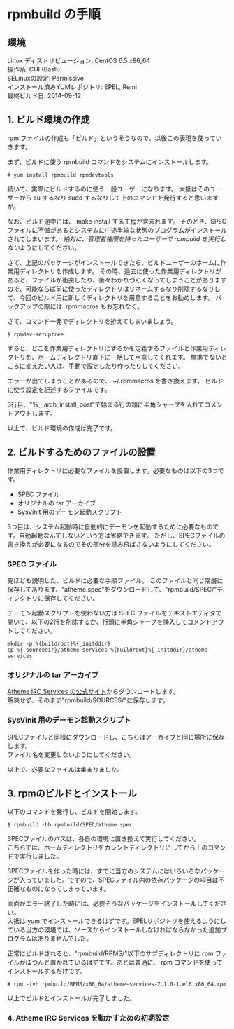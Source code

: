 # rpmbuild の手順

## 環境

Linux ディストリビューション:	CentOS 6.5 x86_64  
操作系:				CUI (Bash)  
SELinuxの設定:			Permissive  
インストール済みYUMレポジトリ:	EPEL, Remi  
最終ビルド日:			2014-09-12  


## 1\. ビルド環境の作成

rpm ファイルの作成も「ビルド」というそうなので、以後この表現を使っていきます。

まず、ビルドに使う rpmbuild コマンドをシステムにインストールします。

```
# yum install rpmbuild rpmdevtools
```

続いて、実際にビルドするのに使う一般ユーザーになります。
大抵はそのユーザーから su するなり sudo するなりして上のコマンドを発行すると思いますが。

なお、ビルド途中には、 make install する工程が含まれます。
そのとき、SPECファイルに不備があるとシステムに中途半端な状態のプログラムがインストールされてしまいます。
*絶対に、管理者権限を持ったユーザーで rpmbuild を実行しない*ようにしてください。

さて、上記のパッケージがインストールできたら、ビルドユーザーのホームに作業用ディレクトリを作成します。
その時、過去に使った作業用ディレクトリがあると、ファイルが衝突したり、後々わかりづらくなってしまうことがありますので、可能ならば前に使ったディレクトリはリネームするなり削除するなりして、今回のビルド用に新しくディレクトリを用意することをお勧めします。
バックアップの際には .rpmmacros もお忘れなく。

さて、コマンド一発でディレクトリを拵えてしまいましょう。

```
$ rpmdev-setuptree
```

すると、どこを作業用ディレクトリにするかを定義するファイルと作業用ディレクトリを、ホームディレクトリ直下に一括して用意してくれます。
標準でないところに変えたい人は、手動で設定したり作ったりしてください。

エラーが出てしまうことがあるので、 ~/.rpmmacros を書き換えます。
ビルドに使う設定を記述するファイルです。

3行目、"%__arch_install_post"で始まる行の頭に半角シャープを入れてコメントアウトします。

以上で、ビルド環境の作成は完了です。


## 2\. ビルドするためのファイルの設置

作業用ディレクトリに必要なファイルを設置します。必要なものは以下の3つです。

* SPEC ファイル
* オリジナルの tar アーカイブ
* SysVinit 用のデーモン起動スクリプト

3つ目は、システム起動時に自動的にデーモンを起動するために必要なものです。自動起動なんてしないという方は省略できます。
ただし、SPECファイルの書き換えが必要になるのでその部分を読み飛ばさないようにしてください。

### SPEC ファイル

先ほども説明した、ビルドに必要な手順ファイル。
このファイルと同じ階層に保存してあります、"atheme.spec"をダウンロードして、"rpmbuild/SPEC/"ディレクトリに保存してください。

デーモン起動スクリプトを使わない方は SPEC ファイルをテキストエディタで開いて、以下の2行を削除するか、行頭に半角シャープを挿入してコメントアウトしてください。

```
mkdir -p %{buildroot}%{_initddir}
cp %{_sourcedir}/atheme-services %{buildroot}%{_initddir}/atheme-services
```


### オリジナルの tar アーカイブ

[Atheme IRC Services の公式サイト](http://atheme.net/atheme.html)からダウンロードします。  
解凍せず、そのまま"rpmbuild/SOURCES/"に保存します。


### SysVinit 用のデーモン起動スクリプト

SPECファイルと同様にダウンロードし、こちらはアーカイブと同じ場所に保存します。  
ファイル名を変更しないようにしてください。

以上で、必要なファイルは集まりました。


## 3\. rpmのビルドとインストール

以下のコマンドを発行し、ビルドを開始します。

```
$ rpmbuild -bb rpmbuild/SPEC/atheme.spec
```

SPECファイルのパスは、各自の環境に置き換えて実行してください。  
こちらでは、ホームディレクトリをカレントディレクトリにしてから上のコマンドで実行しました。

SPECファイルを作った時には、すでに当方のシステムにはいろいろなパッケージが入っていました。ですので、SPECファイル内の依存パッケージの項目は不正確なものになってしまっています。

画面がエラー終了した時には、必要そうなパッケージをインストールしてください。  
大抵は yum でインストールできるはずです。EPELリポジトリを使えるようにしている当方の環境では、ソースからインストールしなければならなかった追加プログラムはありませんでした。

正常にビルドされると、"rpmbuild/RPMS/"以下のサブディレクトリに rpm ファイルがぽつんと置かれているはずです。あとは普通に、 rpm コマンドを使ってインストールするだけです。

```
# rpm -ivh rpmbuild/RPMS/x86_64/atheme-services-7.1.0-1.el6.x86_64.rpm
```


以上でビルドとインストールが完了しました。


### 4\. Atheme IRC Services を動かすための初期設定


